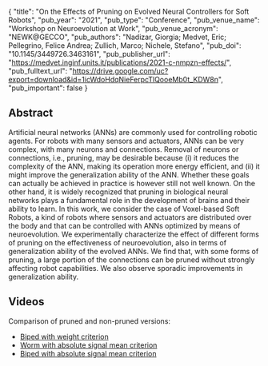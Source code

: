 {
  "title": "On the Effects of Pruning on Evolved Neural Controllers for Soft Robots",
  "pub_year": "2021",
  "pub_type": "Conference",
  "pub_venue_name": "Workshop on Neuroevolution at Work",
  "pub_venue_acronym": "NEWK@GECCO",
  "pub_authors": "Nadizar, Giorgia; Medvet, Eric; Pellegrino, Felice Andrea; Zullich, Marco; Nichele, Stefano",
  "pub_doi": "10.1145/3449726.3463161",
  "pub_publisher_url": "https://medvet.inginf.units.it/publications/2021-c-nmpzn-effects/",
  "pub_fulltext_url": "https://drive.google.com/uc?export=download&id=1icWdoHdqNieFerpcTlQooeMb0t_KDW8n",
  "pub_important": false
}

## Abstract
Artificial neural networks (ANNs) are commonly used for controlling robotic agents. For robots with many sensors and actuators, ANNs can be very complex, with many neurons and connections. Removal of neurons or connections, i.e., pruning, may be desirable because (i) it reduces the complexity of the ANN, making its operation more energy efficient, and (ii) it might improve the generalization ability of the ANN. Whether these goals can actually be achieved in practice is however still not well known. On the other hand, it is widely recognized that pruning in biological neural networks plays a fundamental role in the development of brains and their ability to learn. In this work, we consider the case of Voxel-based Soft Robots, a kind of robots where sensors and actuators are distributed over the body and that can be controlled with ANNs optimized by means of neuroevolution. We experimentally characterize the effect of different forms of pruning on the effectiveness of neuroevolution, also in terms of generalization ability of the evolved ANNs. We find that, with some forms of pruning, a large portion of the connections can be pruned without strongly affecting robot capabilities. We also observe sporadic improvements in generalization ability.
## Videos
Comparison of pruned and non-pruned versions:
- [Biped with weight criterion](https://www.youtube.com/watch?v=uwrtNezTrx8)
- [Worm with absolute signal mean criterion](https://www.youtube.com/watch?v=oOtJKri6vyw)
- [Biped with absolute signal mean criterion](https://www.youtube.com/watch?v=-HCHDEb9azY)